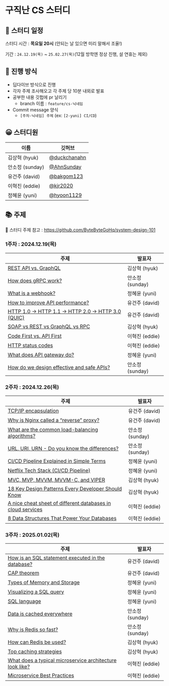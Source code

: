# 구직난 CS 스터디

## 📅 스터디 일정

스터디 시간 : **목요일 20시** (안되는 날 있으면 미리 말해서 조율!)

기간  : `24.12.19(목)` ~ `25.02.27(목)`(12월 방학엔 정상 진행, 설 연휴는 제외)


## 🚀 진행 방식

- 딥다이브 방식으로 진행
- 각자 주제 조사해오고 각 주제 당 10분 내외로 발표
- 공부한 내용 깃헙에 pr 날리기
    - branch 이름 : `feature/cs-닉네임`
- Commit message 양식
    - `[주차-닉네임] 주제` (ex: `[2-yuni] CI/CD`)

## 😀 스터디원
| **이름** | 깃허브 |
| --- | --- |
| 김상혁 (hyuk) | [@duckchanahn](https://github.com/duckchanahn) |
| 안소정 (sunday) | [@AhnSunday](https://github.com/AhnSunday) |
| 유건주 (david) | [@bakgom123](https://github.com/bakgom123) |
| 이혁진 (eddie) | [@kjr2020](https://github.com/kjr2020) |
| 정혜윤 (yuni) | [@hyoon1129](https://github.com/hyoon1129) |


## 📚 주제 
🔗 스터디 주제 참고 : https://github.com/ByteByteGoHq/system-design-101

### 1주차 : 2024.12.19(목)
| **주제** | **발표자** |
| --- | --- |
| [REST API vs. GraphQL](https://github.com/9-Geek-NaN/CS-Study/blob/main/Communication-protocols/SOAP%20vs%20REST%20vs%20GraphQL%20vs%20RPC.md) | 김상혁 (hyuk) |
| [How does gRPC work?](https://github.com/9-Geek-NaN/CS-Study/blob/main/Communication-protocols/How%20does%20gRPC%20work%3F.md) | 안소정 (sunday) |
| [What is a webhook?](https://github.com/9-Geek-NaN/CS-Study/blob/main/Communication-protocols/What%20is%20a%20webhook%3F.md) | 정혜윤 (yuni) |
| [How to improve API performance?](https://github.com/9-Geek-NaN/CS-Study/blob/main/Communication-protocols/How%20to%20improve%20API%20performance%3F.md) | 유건주 (david) |
| [HTTP 1.0 -> HTTP 1.1 -> HTTP 2.0 -> HTTP 3.0 (QUIC)](https://github.com/9-Geek-NaN/CS-Study/blob/main/Communication-protocols/HTTP%201%200%20-%20HTTP%201%201%20-%20HTTP%202%200%20-%20HTTP%203%200%20(QUIC).md) | 유건주 (david) |
| [SOAP vs REST vs GraphQL vs RPC](https://github.com/9-Geek-NaN/CS-Study/blob/main/Communication-protocols/SOAP%20vs%20REST%20vs%20GraphQL%20vs%20RPC.md) | 김상혁 (hyuk) |
| [Code First vs. API First](https://github.com/9-Geek-NaN/CS-Study/blob/main/Communication-protocols/Code%20First%20vs.%20API%20First.md) | 이혁진 (eddie) |
| [HTTP status codes](https://github.com/9-Geek-NaN/CS-Study/blob/main/Communication-protocols/Http%20status%20codes.md) | 이혁진 (eddie) |
| [What does API gateway do?](https://github.com/9-Geek-NaN/CS-Study/blob/main/Communication-protocols/What%20does%20API%20gateway%20do%3F.md) | 정혜윤 (yuni) |
| [How do we design effective and safe APIs?](https://github.com/9-Geek-NaN/CS-Study/blob/main/Communication-protocols/How%20do%20we%20design%20effective%20and%20safe%20APIs%3F.md) | 안소정 (sunday) |

### 2주차 : 2024.12.26(목)
| **주제** | **발표자** |
| --- | --- |
| [TCP/IP encapsulation](https://github.com/9-Geek-NaN/CS-Study/blob/main/Communication-protocols/TCP%20IP%20encapsulation.md) | 유건주 (david) |
| [Why is Nginx called a “reverse” proxy?](https://github.com/9-Geek-NaN/CS-Study/blob/main/Communication-protocols/Why%20is%20Nginx%20called%20a%20%E2%80%9Creverse%E2%80%9D%20proxy.md) | 유건주 (david) |
| [What are the common load-balancing algorithms?](https://github.com/9-Geek-NaN/CS-Study/blob/main/Communication-protocols/What%20are%20the%20common%20load-balancing%20algorithms%3F.md) | 안소정 (sunday) |
| [URL, URI, URN - Do you know the differences?](https://github.com/9-Geek-NaN/CS-Study/blob/main/Communication-protocols/URL%2C%20URI%2C%20URN%20-%20Do%20you%20know%20the%20differences%3F.md) | 안소정 (sunday) |
| [CI/CD Pipeline Explained in Simple Terms](https://github.com/9-Geek-NaN/CS-Study/blob/main/CICD/CICD%20Pipeline%20Explained%20in%20Simple%20Terms.md) | 정혜윤 (yuni) |
| [Netflix Tech Stack (CI/CD Pipeline)](https://github.com/9-Geek-NaN/CS-Study/blob/main/CICD/Netflix%20Tech%20Stack%20(CICD%20Pipeline).md) | 정혜윤 (yuni) |
| [MVC, MVP, MVVM, MVVM-C, and VIPER](https://github.com/9-Geek-NaN/CS-Study/blob/main/Architecture-patterns/MVC_MVP_MVVM_MVVM-C_and_VIPER.md) | 김상혁 (hyuk) |
| [18 Key Design Patterns Every Developer Should Know](https://github.com/9-Geek-NaN/CS-Study/blob/main/Architecture-patterns/18_Key_Design_Patterns.md) | 김상혁 (hyuk) |
| [A nice cheat sheet of different databases in cloud services](https://github.com/9-Geek-NaN/CS-Study/blob/main/Database/A%20nice%20cheat%20sheet%20of%20different%20databases%20in%20cloud%20services.md) | 이혁진 (eddie) |
| [8 Data Structures That Power Your Databases](https://github.com/9-Geek-NaN/CS-Study/blob/main/Database/8%20Data%20Structures%20That%20Power%20Your%20Databases.md) | 이혁진 (eddie) |


### 3주차 : 2025.01.02(목)
| **주제** | **발표자** |
| --- | --- |
| [How is an SQL statement executed in the database?](https://github.com/9-Geek-NaN/CS-Study/blob/main/Database/How%20is%20an%20SQL%20statement%20executed%20in%20the%20database%3F.md) | 유건주 (david) |
| [CAP theorem](https://github.com/9-Geek-NaN/CS-Study/blob/main/Database/CAP%20theorem.md) | 유건주 (david) |
| [Types of Memory and Storage](https://github.com/9-Geek-NaN/CS-Study/blob/main/Database/Types%20of%20Memory%20and%20Storage.md) | 정혜윤 (yuni) |
| [Visualizing a SQL query](https://github.com/9-Geek-NaN/CS-Study/blob/main/Database/Visualizing%20a%20SQL%20query.md) | 정혜윤 (yuni) |
| [SQL language](https://github.com/9-Geek-NaN/CS-Study/blob/main/Database/SQL%20language.md) | 정혜윤 (yuni) |
| [Data is cached everywhere](https://github.com/9-Geek-NaN/CS-Study/blob/main/Cache/Data%20is%20cached%20everywhere.md) | 안소정 (sunday) |
| [Why is Redis so fast?](https://github.com/9-Geek-NaN/CS-Study/blob/main/Cache/Why%20is%20Redis%20so%20fast%3F.md) | 안소정 (sunday) |
| [How can Redis be used?](https://github.com/9-Geek-NaN/CS-Study/blob/main/Cache/How%20can%20Redis%20be%20used%3F.md) | 김상혁 (hyuk) |
| [Top caching strategies](https://github.com/9-Geek-NaN/CS-Study/blob/main/Cache/Top%20caching%20strategies.md) | 김상혁 (hyuk) |
| [What does a typical microservice architecture look like?](https://github.com/9-Geek-NaN/CS-Study/blob/main/Microservice%20architecture/What%20does%20a%20typical%20microservice%20architecture%20look%20like%3F.md) | 이혁진 (eddie) |
| [Microservice Best Practices](https://github.com/9-Geek-NaN/CS-Study/blob/main/Microservice%20architecture/Microservice%20Best%20Practices.md) | 이혁진 (eddie) |

